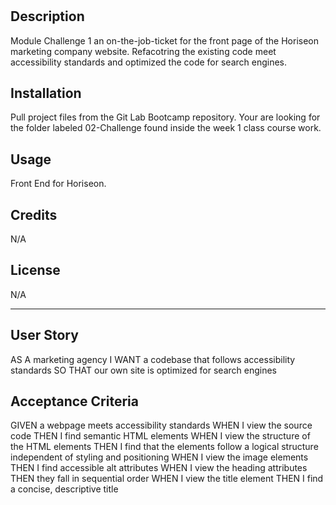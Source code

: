 # <Module-Challenge-1>
## Description
  Module Challenge 1 an on-the-job-ticket for the front page of the Horiseon marketing company website. Refacotring the existing code meet accessibility standards and    optimized the code for search engines. 
  
## Installation
  Pull project files from the Git Lab Bootcamp repository. Your are looking for the folder labeled 02-Challenge found inside the week 1 class course work.   

## Usage
  Front End for Horiseon.  
## Credits

  N/A
## License
  N/A 
  
  
---  
## User Story
AS A marketing agency
I WANT a codebase that follows accessibility standards
SO THAT our own site is optimized for search engines
## Acceptance Criteria
GIVEN a webpage meets accessibility standards
WHEN I view the source code
THEN I find semantic HTML elements
WHEN I view the structure of the HTML elements
THEN I find that the elements follow a logical structure independent of styling and positioning
WHEN I view the image elements
THEN I find accessible alt attributes
WHEN I view the heading attributes
THEN they fall in sequential order
WHEN I view the title element
THEN I find a concise, descriptive title 
